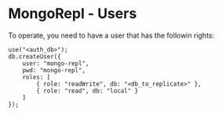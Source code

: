 # MongoRepl - Users

To operate, you need to have a user that has the followin rights:

```
use("<auth_db>");
db.createUser({
    user: "mongo-repl",
    pwd: "mongo-repl",
    roles: [
        { role: "readWrite", db: "<db_to_replicate>" },
        { role: "read", db: "local" }        
    ]
});
```